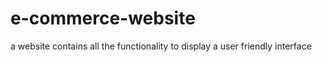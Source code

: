 # e-commerce-website
a website contains all the functionality to display a user friendly interface 
